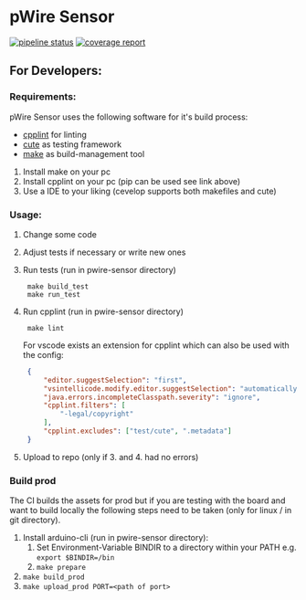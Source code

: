 # pWire Sensor
[![pipeline status](https://gitlab.dev.ifs.hsr.ch/epj/2020/pwire/pwire-sensor/badges/master/pipeline.svg)](https://gitlab.dev.ifs.hsr.ch/epj/2020/pwire/pwire-sensor/-/commits/master)
[![coverage report](https://gitlab.dev.ifs.hsr.ch/epj/2020/pwire/pwire-sensor/badges/master/coverage.svg)](https://gitlab.dev.ifs.hsr.ch/epj/2020/pwire/pwire-sensor/-/commits/master)

## For Developers:

### Requirements:

pWire Sensor uses the following software for it's build process:

- [cpplint](https://github.com/cpplint/cpplint) for linting
- [cute](https://cute-test.com/) as testing framework
- [make](https://en.wikipedia.org/wiki/Make_(software)) as build-management tool
1. Install make on your pc
2. Install cpplint on your pc (pip can be used see link above)
3. Use a IDE to your liking (cevelop supports both makefiles and cute)

### Usage:

1. Change some code
2. Adjust tests if necessary or write new ones
3. Run tests (run in pwire-sensor directory)
   
   ```
    make build_test
    make run_test
   ```
4. Run cpplint (run in pwire-sensor directory)
   
   ```
    make lint
   ```
   
    For vscode exists an extension for cpplint which can also be used with the config:
   
   ```json
    {
        "editor.suggestSelection": "first",
        "vsintellicode.modify.editor.suggestSelection": "automaticallyOverrodeDefaultValue",
        "java.errors.incompleteClasspath.severity": "ignore",
        "cpplint.filters": [
            "-legal/copyright"
        ],
        "cpplint.excludes": ["test/cute", ".metadata"]
    }
   ```
5. Upload to repo (only if 3. and 4. had no errors)

### Build prod
The CI builds the assets for prod but if you are testing with the board and want to build locally the following steps need to be taken (only for linux / in git directory).
1. Install arduino-cli (run in pwire-sensor directory):
    1. Set Environment-Variable BINDIR to a directory within your PATH e.g. `export $BINDIR=/bin`
    2. `make prepare`
2. `make build_prod`
3. `make upload_prod PORT=<path of port>`